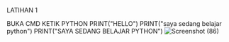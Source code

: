 LATIHAN 1

BUKA CMD
KETIK PYTHON
PRINT("HELLO")
PRINT("saya sedang belajar python")
PRINT("SAYA SEDANG BELAJAR PYTHON")
![Screenshot (86)](https://github.com/Reardhyan/lab2py/assets/148032571/1b88870b-5c58-44a3-9985-cb770c9d35a2)
